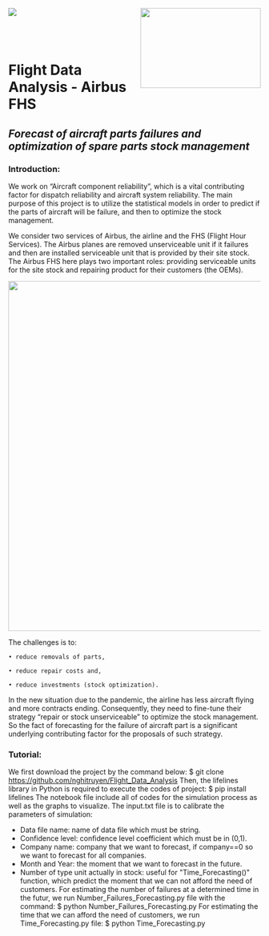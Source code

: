 <img align="left" src="http://www.math.univ-toulouse.fr/~besse/Wikistat/Images/Logo_INSAvilletoulouse-RVB.png"> <img align="right" width="240" height="160" src="https://github.com/nghitruyen/Flight_Data_Analysis/blob/main/images/logo-AirbusFHS.png">
<br />
<br />
<br />
<br />

# Flight Data Analysis - Airbus FHS

## *Forecast of aircraft parts failures and optimization of spare parts stock management*

### Introduction:

We work on “Aircraft component reliability”, which is a vital contributing factor for dispatch reliability and aircraft system reliability. The main purpose of this project is to utilize the statistical models in order to predict if the parts of aircraft will be failure, and then to optimize the stock management.

We consider two services of Airbus, the airline and the FHS (Flight Hour Services). The Airbus planes are removed unserviceable unit if it failures and then are installed serviceable unit that is provided by their site stock. The Airbus FHS here plays two important roles: providing serviceable units for the site stock and repairing product for their customers (the OEMs).

<p align="center">
  <img src="https://github.com/nghitruyen/Flight_Data_Analysis/blob/main/images/AirbusFHS_activities.png" width="700" />
</p>

The challenges is to:

    • reduce removals of parts,
    
    • reduce repair costs and,
    
    • reduce investments (stock optimization).
    
In the new situation due to the pandemic, the airline has less aircraft flying and more contracts ending. Consequently, they need to fine-tune their strategy “repair or stock unserviceable” to optimize the stock management. So the fact of forecasting for the failure of aircraft part is a significant underlying contributing factor for the proposals of such strategy. 

### Tutorial:

We first download the project by the command below:
$ git clone https://github.com/nghitruyen/Flight_Data_Analysis
Then, the lifelines library in Python is required to execute the codes of project:
$ pip install lifelines
The notebook file include all of codes for the simulation process as well as the graphs to visualize.
The input.txt file is to calibrate the parameters of simulation:
- Data file name: name of data file which must be string.
- Confidence level: confidence level coefficient which must be in (0,1).
- Company name: company that we want to forecast, if company==0 so we want to forecast for all companies.
- Month and Year: the moment that we want to forecast in the future.
- Number of type unit actually in stock: useful for "Time_Forecasting()" function, which predict the moment that we can not afford the need of customers.
For estimating the number of failures at a determined time in the futur, we run Number_Failures_Forecasting.py file with the command:
$ python Number_Failures_Forecasting.py
For estimating the time that we can afford the need of customers, we run Time_Forecasting.py file:
$ python Time_Forecasting.py
